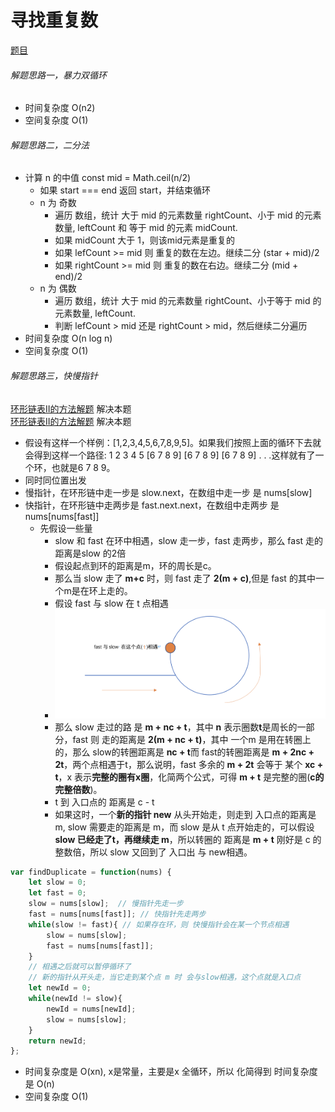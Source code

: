 # 寻找重复数
[题目](https://leetcode.cn/leetbook/read/top-interview-questions-hard/xwz4lj/)  

###### 解题思路一，暴力双循环
- 时间复杂度 O(n2)
- 空间复杂度 O(1)

###### 解题思路二，二分法
- 计算 n 的中值 const mid = Math.ceil(n/2)
  - 如果 start === end 返回 start，并结束循环
  - n 为 奇数
    - 遍历 数组，统计 大于 mid 的元素数量 rightCount、小于 mid 的元素数量, leftCount 和 等于 mid 的元素 midCount.
    - 如果 midCount 大于 1，则该mid元素是重复的
    - 如果 lefCount >= mid 则 重复的数在左边。继续二分 (star + mid)/2
    - 如果 rightCount >= mid 则 重复的数在右边。继续二分 (mid + end)/2
  - n 为 偶数
    - 遍历 数组，统计 大于 mid 的元素数量 rightCount、小于等于 mid 的元素数量, leftCount.
    - 判断 lefCount > mid 还是 rightCount > mid，然后继续二分遍历
- 时间复杂度 O(n log n)
- 空间复杂度 O(1)

###### 解题思路三，快慢指针
[环形链表II的方法解题](https://leetcode.cn/problems/find-the-duplicate-number/solution/287xun-zhao-zhong-fu-shu-by-kirsche/) 解决本题   
[环形链表II的方法解题](https://leetcode.cn/problems/find-the-duplicate-number/solution/kuai-man-zhi-zhen-de-jie-shi-cong-damien_undoxie-d/)  解决本题 

- 假设有这样一个样例：[1,2,3,4,5,6,7,8,9,5]。如果我们按照上面的循环下去就会得到这样一个路径: 1 2 3 4 5 [6 7 8 9] [6 7 8 9] [6 7 8 9] . . .这样就有了一个环，也就是6 7 8 9。
- 同时同位置出发  
- 慢指针，在环形链中走一步是 slow.next，在数组中走一步 是 nums[slow]
- 快指针，在环形链中走两步是 fast.next.next，在数组中走两步 是 nums[nums[fast]]
  - 先假设一些量
    - slow 和 fast 在环中相遇，slow 走一步，fast 走两步，那么 fast 走的距离是slow 的2倍
    - 假设起点到环的距离是m，环的周长是c。
    - 那么当 slow 走了 **m+c** 时，则 fast 走了 **2(m + c)**,但是 fast 的其中一个m是在环上走的。
    - 假设 fast 与 slow 在 t 点相遇
    - ![An image](./images/1.png)
    - 那么 slow 走过的路 是 **m + nc + t**，其中 **n** 表示圈数**t**是周长的一部分，fast 则 走的距离是 **2(m + nc + t)**，其中 一个m 是用在转圈上的，那么 slow的转圈距离是 **nc + t**而 fast的转圈距离是 **m + 2nc + 2t**，两个点相遇于t，那么说明，fast 多余的 **m + 2t** 会等于 某个 **xc + t**，x 表示**完整的圈有x圈**，化简两个公式，可得 **m + t** 是完整的圈(**c的完整倍数**)。
    - t 到 入口点的 距离是 c - t
    - 如果这时，一个**新的指针 new** 从头开始走，则走到 入口点的距离是 m, slow 需要走的距离是 m，而 slow 是从 t 点开始走的，可以假设 **slow 已经走了t，再继续走 m**，所以转圈的 距离是 **m + t** 刚好是 c 的整数倍，所以 slow 又回到了  入口出 与 new相遇。

```js
var findDuplicate = function(nums) {
    let slow = 0;
    let fast = 0;
    slow = nums[slow];  // 慢指针先走一步
    fast = nums[nums[fast]]; // 快指针先走两步
    while(slow != fast){ // 如果存在环，则 快慢指针会在某一个节点相遇
        slow = nums[slow];
        fast = nums[nums[fast]];
    }
    // 相遇之后就可以暂停循环了
    // 新的指针从开头走，当它走到某个点 m 时 会与slow相遇，这个点就是入口点
    let newId = 0;
    while(newId != slow){
        newId = nums[newId];
        slow = nums[slow];
    }
    return newId;
};
```
- 时间复杂度是 O(xn), x是常量，主要是x 全循环，所以 化简得到 时间复杂度是 O(n)
- 空间复杂度 O(1)